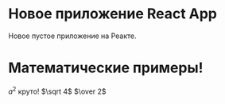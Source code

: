 # Новое приложение React App
Новое пустое приложение на Реакте.
# Математические примеры!
$a^2$ круто!
$\sqrt 4$
$\over 2$
